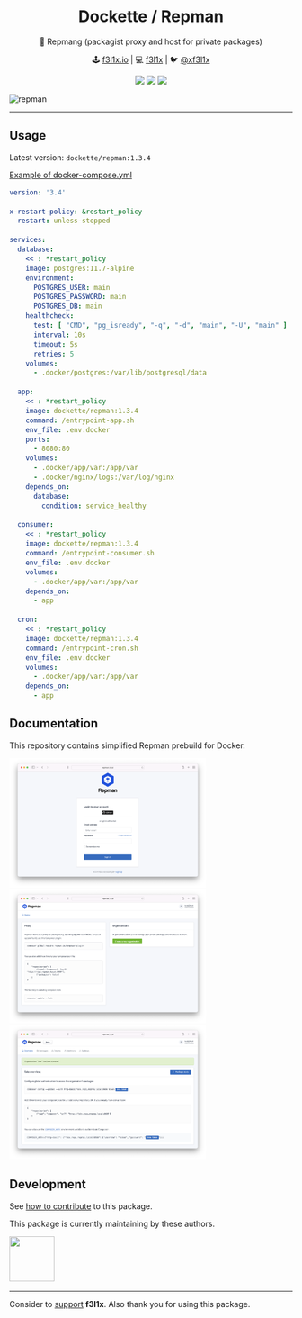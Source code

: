 <h1 align=center>Dockette / Repman</h1>

<p align=center>
   🐘 Repmang (packagist proxy and host for private packages)
</p>

<p align=center>
🕹 <a href="https://f3l1x.io">f3l1x.io</a> | 💻 <a href="https://github.com/f3l1x">f3l1x</a> | 🐦 <a href="https://twitter.com/xf3l1x">@xf3l1x</a>
</p>

<p align=center>
  <a href="https://hub.docker.com/r/dockette/repman/"><img src="https://badgen.net/docker/pulls/dockette/repman"></a>
  <a href="https://bit.ly/ctteg"><img src="https://badgen.net/badge/support/gitter/cyan"></a>
  <a href="https://github.com/sponsors/f3l1x"><img src="https://badgen.net/badge/sponsor/donations/F96854"></a>
</p>

![](https://github.com/dockette/repman/blob/master/.docs/repman.png "repman")

-----

## Usage

Latest version: `dockette/repman:1.3.4`

[Example of docker-compose.yml](/docker-compose.yml)

```yaml
version: '3.4'

x-restart-policy: &restart_policy
  restart: unless-stopped

services:
  database:
    << : *restart_policy
    image: postgres:11.7-alpine
    environment:
      POSTGRES_USER: main
      POSTGRES_PASSWORD: main
      POSTGRES_DB: main
    healthcheck:
      test: [ "CMD", "pg_isready", "-q", "-d", "main", "-U", "main" ]
      interval: 10s
      timeout: 5s
      retries: 5
    volumes:
      - .docker/postgres:/var/lib/postgresql/data

  app:
    << : *restart_policy
    image: dockette/repman:1.3.4
    command: /entrypoint-app.sh
    env_file: .env.docker
    ports:
      - 8080:80
    volumes:
      - .docker/app/var:/app/var
      - .docker/nginx/logs:/var/log/nginx
    depends_on:
      database:
        condition: service_healthy

  consumer:
    << : *restart_policy
    image: dockette/repman:1.3.4
    command: /entrypoint-consumer.sh
    env_file: .env.docker
    volumes:
      - .docker/app/var:/app/var
    depends_on:
      - app

  cron:
    << : *restart_policy
    image: dockette/repman:1.3.4
    command: /entrypoint-cron.sh
    env_file: .env.docker
    volumes:
      - .docker/app/var:/app/var
    depends_on:
      - app
```

## Documentation

This repository contains simplified Repman prebuild for Docker.

<p>
    <img width="350" src=".docs/repman-login.png">
    <img width="350" src=".docs/repman-homepage.png">
    <img width="350" src=".docs/repman-organization.png">
</p>

## Development

See [how to contribute](https://contributte.org/contributing.html) to this package.

This package is currently maintaining by these authors.

<a href="https://github.com/f3l1x">
    <img width="80" height="80" src="https://avatars2.githubusercontent.com/u/538058?v=3&s=80">
</a>

-----

Consider to [support](https://github.com/sponsors/f3l1x) **f3l1x**. Also thank you for using this package.
